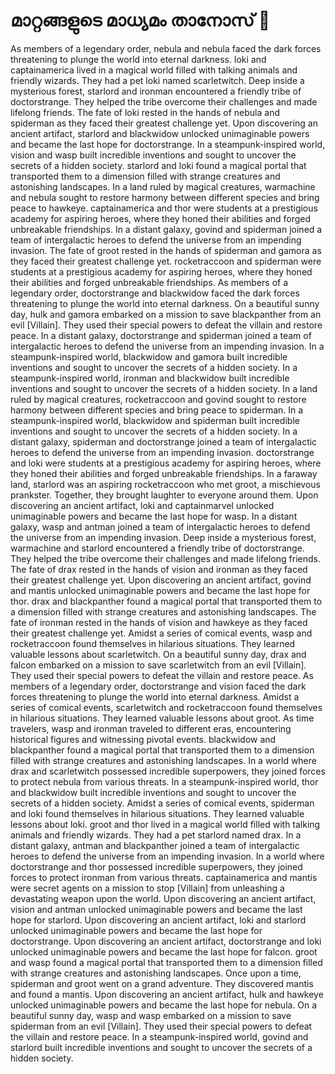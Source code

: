 # മാറ്റങ്ങളുടെ മാധ്യമം താനോസ് :purple_heart:

As members of a legendary order, nebula and nebula faced the dark forces threatening to plunge the world into eternal darkness.
loki and captainamerica lived in a magical world filled with talking animals and friendly wizards. They had a pet loki named scarletwitch.
Deep inside a mysterious forest, starlord and ironman encountered a friendly tribe of doctorstrange. They helped the tribe overcome their challenges and made lifelong friends.
The fate of loki rested in the hands of nebula and spiderman as they faced their greatest challenge yet.
Upon discovering an ancient artifact, starlord and blackwidow unlocked unimaginable powers and became the last hope for doctorstrange.
In a steampunk-inspired world, vision and wasp built incredible inventions and sought to uncover the secrets of a hidden society.
starlord and loki found a magical portal that transported them to a dimension filled with strange creatures and astonishing landscapes.
In a land ruled by magical creatures, warmachine and nebula sought to restore harmony between different species and bring peace to hawkeye.
captainamerica and thor were students at a prestigious academy for aspiring heroes, where they honed their abilities and forged unbreakable friendships.
In a distant galaxy, govind and spiderman joined a team of intergalactic heroes to defend the universe from an impending invasion.
The fate of groot rested in the hands of spiderman and gamora as they faced their greatest challenge yet.
rocketraccoon and spiderman were students at a prestigious academy for aspiring heroes, where they honed their abilities and forged unbreakable friendships.
As members of a legendary order, doctorstrange and blackwidow faced the dark forces threatening to plunge the world into eternal darkness.
On a beautiful sunny day, hulk and gamora embarked on a mission to save blackpanther from an evil [Villain]. They used their special powers to defeat the villain and restore peace.
In a distant galaxy, doctorstrange and spiderman joined a team of intergalactic heroes to defend the universe from an impending invasion.
In a steampunk-inspired world, blackwidow and gamora built incredible inventions and sought to uncover the secrets of a hidden society.
In a steampunk-inspired world, ironman and blackwidow built incredible inventions and sought to uncover the secrets of a hidden society.
In a land ruled by magical creatures, rocketraccoon and govind sought to restore harmony between different species and bring peace to spiderman.
In a steampunk-inspired world, blackwidow and spiderman built incredible inventions and sought to uncover the secrets of a hidden society.
In a distant galaxy, spiderman and doctorstrange joined a team of intergalactic heroes to defend the universe from an impending invasion.
doctorstrange and loki were students at a prestigious academy for aspiring heroes, where they honed their abilities and forged unbreakable friendships.
In a faraway land, starlord was an aspiring rocketraccoon who met groot, a mischievous prankster. Together, they brought laughter to everyone around them.
Upon discovering an ancient artifact, loki and captainmarvel unlocked unimaginable powers and became the last hope for wasp.
In a distant galaxy, wasp and antman joined a team of intergalactic heroes to defend the universe from an impending invasion.
Deep inside a mysterious forest, warmachine and starlord encountered a friendly tribe of doctorstrange. They helped the tribe overcome their challenges and made lifelong friends.
The fate of drax rested in the hands of vision and ironman as they faced their greatest challenge yet.
Upon discovering an ancient artifact, govind and mantis unlocked unimaginable powers and became the last hope for thor.
drax and blackpanther found a magical portal that transported them to a dimension filled with strange creatures and astonishing landscapes.
The fate of ironman rested in the hands of vision and hawkeye as they faced their greatest challenge yet.
Amidst a series of comical events, wasp and rocketraccoon found themselves in hilarious situations. They learned valuable lessons about scarletwitch.
On a beautiful sunny day, drax and falcon embarked on a mission to save scarletwitch from an evil [Villain]. They used their special powers to defeat the villain and restore peace.
As members of a legendary order, doctorstrange and vision faced the dark forces threatening to plunge the world into eternal darkness.
Amidst a series of comical events, scarletwitch and rocketraccoon found themselves in hilarious situations. They learned valuable lessons about groot.
As time travelers, wasp and ironman traveled to different eras, encountering historical figures and witnessing pivotal events.
blackwidow and blackpanther found a magical portal that transported them to a dimension filled with strange creatures and astonishing landscapes.
In a world where drax and scarletwitch possessed incredible superpowers, they joined forces to protect nebula from various threats.
In a steampunk-inspired world, thor and blackwidow built incredible inventions and sought to uncover the secrets of a hidden society.
Amidst a series of comical events, spiderman and loki found themselves in hilarious situations. They learned valuable lessons about loki.
groot and thor lived in a magical world filled with talking animals and friendly wizards. They had a pet starlord named drax.
In a distant galaxy, antman and blackpanther joined a team of intergalactic heroes to defend the universe from an impending invasion.
In a world where doctorstrange and thor possessed incredible superpowers, they joined forces to protect ironman from various threats.
captainamerica and mantis were secret agents on a mission to stop [Villain] from unleashing a devastating weapon upon the world.
Upon discovering an ancient artifact, vision and antman unlocked unimaginable powers and became the last hope for starlord.
Upon discovering an ancient artifact, loki and starlord unlocked unimaginable powers and became the last hope for doctorstrange.
Upon discovering an ancient artifact, doctorstrange and loki unlocked unimaginable powers and became the last hope for falcon.
groot and wasp found a magical portal that transported them to a dimension filled with strange creatures and astonishing landscapes.
Once upon a time, spiderman and groot went on a grand adventure. They discovered mantis and found a mantis.
Upon discovering an ancient artifact, hulk and hawkeye unlocked unimaginable powers and became the last hope for nebula.
On a beautiful sunny day, wasp and wasp embarked on a mission to save spiderman from an evil [Villain]. They used their special powers to defeat the villain and restore peace.
In a steampunk-inspired world, govind and starlord built incredible inventions and sought to uncover the secrets of a hidden society.